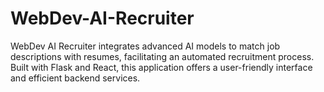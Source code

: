 # WebDev-AI-Recruiter
WebDev AI Recruiter integrates advanced AI models to match job descriptions with resumes, facilitating an automated recruitment process. Built with Flask and React, this application offers a user-friendly interface and efficient backend services.
